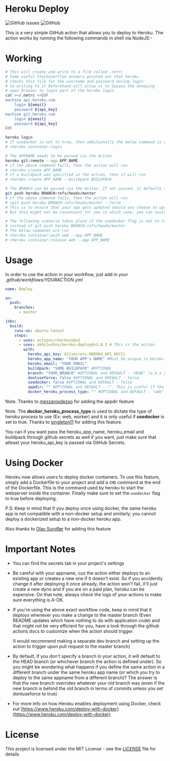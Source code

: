 # Heroku Deploy

![GitHub issues](https://img.shields.io/github/issues/AkhileshNS/heroku-deploy.svg)
![GitHub](https://img.shields.io/github/license/AkhileshNS/heroku-deploy.svg)

This is a very simple GitHub action that allows you to deploy to Heroku. The action works by running the following commands in shell via NodeJS:-

# Working

```bash
# This will create and write to a file called .netrc
# Some useful Stackoverflow answers pointed out that heroku
# checks this file for the username and password during login
# So writing to it beforehand will allow us to bypass the annoying
# open browser to login part of the heroku login
cat >~/.netrc <<EOF
machine api.heroku.com
    login ${email}
    password ${api_key}
machine git.heroku.com
    login ${email}
    password ${api_key}
EOF

heroku login
# If usedocker is set to true, then additionally the below command is run
# >heroku container:login

# The APPNAME needs to be passed via the Action
heroku git:remote --app APP_NAME
# if the above command fails, then the action will run
# >heroku create APP_NAME
# if a buildpack was specified in the action, then it will run
# >heroku create APP_NAME --buildpack BUILDPACK

# The BRANCH can be passed via the Action. If not passed, it defaults to 'HEAD'
git push heroku BRANCH:refs/heads/master
# if the above command fails, then the action will run
# >git push heroku BRANCH:refs/heads/master --force
# This is to ensure that your app gets updated should you choose to update from a different branch that is behind your current one
# But this might not be convenient for you in which case, you can switch off the behaviour by setting dontuseforce to true

# The following scenario takes place if the usedocker flag is set to true
# instead of git push heroku BRANCH:refs/heads/master
# The below commands are run
# >heroku container:push web --app APP_NAME
# >heroku container:release web --app APP_NAME
```

# Usage

In order to use the action in your workflow, just add in your _.github/workflows/YOURACTION.yml_

```yaml
name: Deploy

on:
  push:
    branches:
      - master

jobs:
  build:
    runs-on: ubuntu-latest
    steps:
      - uses: actions/checkout@v2
      - uses: akhileshns/heroku-deploy@v3.0.3 # This is the action
        with:
          heroku_api_key: ${{secrets.HEROKU_API_KEY}}
          heroku_app_name: "YOUR APP's NAME" #Must be unique in Heroku
          heroku_email: "YOUR EMAIL"
          buildpack: "SOME BUILDPACK" #OPTIONAL
          branch: "YOUR_BRANCH" #OPTIONAL and DEFAULT - 'HEAD' (a.k.a your current branch)
          dontuseforce: false #OPTIONAL and DEFAULT - false
          usedocker: false #OPTIONAL and DEFAULT - false
          appdir: "" #OPTIONAL and DEFAULT - "". This is useful if the api you're deploying is in a subfolder
          docker_heroku_process_type: "" #OPTIONAL and DEFAULT - "web"
```

Note. Thanks to [meszarosdezso](https://github.com/meszarosdezso) for adding the appdir feature

Note. The **docker_heroku_process_type** is used to dictate the type of heroku process to use (Ex: web, worker) and it is only useful if **usedocker** is set to true. Thanks to [singleton11](https://github.com/singleton11) for adding this feature.

You can if you want pass the heroku_app_name, heroku_email and buildpack through github secrets as well if you want, just make sure that atleast your heroku_api_key is passed via GitHub Secrets.

# Using Docker

Heroku now allows users to deploy docker containers. To use this feature, simply add a Dockerfile to your project and add a `CMD` command at the end of the Dockerfile. This is the command used by heroku to start the webserver inside the container. Finally make sure to set the `usedocker` flag to true before deploying.

P.S: Keep in mind that if you deploy once using docker, the same heroku app is not compatible with a non-docker setup and similarly, you cannot deploy a dockerized setup to a non-docker heroku app.

Also thanks to [Olav Sundfør](https://github.com/olaven) for adding this feature

# Important Notes

- You can find the secrets tab in your project's settings

- Be careful with your appname, cuz the action either deploys to an existing app or creates a new one if it doesn't exist. So if you accidently change it after deploying it once already, the action won't fail, it'll just create a new dyno and if you are on a paid plan, heroku can be expensive. On that note, always check the logs of your actions to make sure everything is A-OK.

- If you're using the above exact workflow code, keep in mind that it deploys whenever you make a change to the master branch (Even README updates which have nothing to do with application code) and that might not be very efficient for you, have a look through the github actions docs to customize when the action should trigger.

  (I would recommend making a separate dev branch and setting up the action to trigger upon pull request to the master branch)

- By default, if you don't specify a branch in your action, it will default to the HEAD branch (or whichever branch the action is defined under). So you might be wondering what happens if you define the same action in a different branch under the same heroku app name (or which you try to deploy to the same appname from a different branch)? The answer is that the new branch overrides whatever your old branch was (even if the new branch is behind the old branch in terms of commits unless you set dontuseforce to true)

- For more info on how Heroku enables deployment using Docker, check out [https://www.heroku.com/deploy-with-docker](https://www.heroku.com/deploy-with-docker)

# License

This project is licensed under the MIT License - see the [LICENSE](https://github.com/AkhileshNS/heroku-deploy/blob/master/LICENSE) file for details
